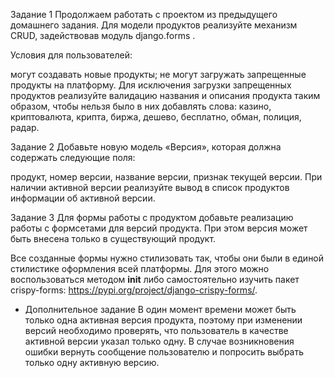 Задание 1
Продолжаем работать с проектом из предыдущего домашнего задания. Для модели продуктов реализуйте механизм CRUD,
задействовав модуль
django.forms
.

Условия для пользователей:

могут создавать новые продукты;
не могут загружать запрещенные продукты на платформу.
Для исключения загрузки запрещенных продуктов реализуйте валидацию названия и описания продукта таким образом, чтобы
нельзя было в них добавлять слова: казино, криптовалюта, крипта, биржа, дешево, бесплатно, обман, полиция, радар.

Задание 2
Добавьте новую модель «Версия», которая должна содержать следующие поля:

продукт,
номер версии,
название версии,
признак текущей версии.
При наличии активной версии реализуйте вывод в список продуктов информации об активной версии.

Задание 3
Для формы работы с продуктом добавьте реализацию работы с формсетами для версий продукта. При этом версия может быть
внесена только в существующий продукт.

Все созданные формы нужно стилизовать так, чтобы они были в единой стилистике оформления всей платформы. Для этого можно
воспользоваться методом
__init__
либо самостоятельно изучить пакет crispy-forms: https://pypi.org/project/django-crispy-forms/.

* Дополнительное задание
  В один момент времени может быть только одна активная версия продукта, поэтому при изменении версий необходимо
  проверять, что пользователь в качестве активной версии указал только одну. В случае возникновения ошибки вернуть
  сообщение пользователю и попросить выбрать только одну активную версию.